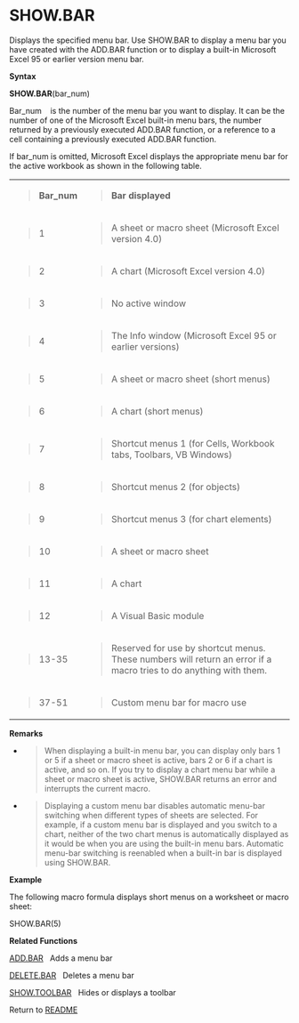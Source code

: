 # SHOW.BAR

Displays the specified menu bar. Use SHOW.BAR to display a menu bar you
have created with the ADD.BAR function or to display a built-in
Microsoft Excel 95 or earlier version menu bar.

**Syntax**

**SHOW.BAR**(bar\_num)

Bar\_num&nbsp;&nbsp;&nbsp;&nbsp;is the number of the menu bar you want
to display. It can be the number of one of the Microsoft Excel built-in
menu bars, the number returned by a previously executed ADD.BAR
function, or a reference to a cell containing a previously executed
ADD.BAR function.

If bar\_num is omitted, Microsoft Excel displays the appropriate menu
bar for the active workbook as shown in the following table.

<table>
<tbody>
<tr class="odd">
<td><blockquote>
<p><strong>Bar_num</strong></p>
</blockquote></td>
<td><blockquote>
<p><strong>Bar displayed</strong></p>
</blockquote></td>
</tr>
<tr class="even">
<td><blockquote>
<p>1</p>
</blockquote></td>
<td><blockquote>
<p>A sheet or macro sheet (Microsoft Excel version 4.0)</p>
</blockquote></td>
</tr>
<tr class="odd">
<td><blockquote>
<p>2</p>
</blockquote></td>
<td><blockquote>
<p>A chart (Microsoft Excel version 4.0)</p>
</blockquote></td>
</tr>
<tr class="even">
<td><blockquote>
<p>3</p>
</blockquote></td>
<td><blockquote>
<p>No active window</p>
</blockquote></td>
</tr>
<tr class="odd">
<td><blockquote>
<p>4</p>
</blockquote></td>
<td><blockquote>
<p>The Info window (Microsoft Excel 95 or earlier versions)</p>
</blockquote></td>
</tr>
<tr class="even">
<td><blockquote>
<p>5</p>
</blockquote></td>
<td><blockquote>
<p>A sheet or macro sheet (short menus)</p>
</blockquote></td>
</tr>
<tr class="odd">
<td><blockquote>
<p>6</p>
</blockquote></td>
<td><blockquote>
<p>A chart (short menus)</p>
</blockquote></td>
</tr>
<tr class="even">
<td><blockquote>
<p>7</p>
</blockquote></td>
<td><blockquote>
<p>Shortcut menus 1 (for Cells, Workbook tabs, Toolbars, VB Windows)</p>
</blockquote></td>
</tr>
<tr class="odd">
<td><blockquote>
<p>8</p>
</blockquote></td>
<td><blockquote>
<p>Shortcut menus 2 (for objects)</p>
</blockquote></td>
</tr>
<tr class="even">
<td><blockquote>
<p>9</p>
</blockquote></td>
<td><blockquote>
<p>Shortcut menus 3 (for chart elements)</p>
</blockquote></td>
</tr>
<tr class="odd">
<td><blockquote>
<p>10</p>
</blockquote></td>
<td><blockquote>
<p>A sheet or macro sheet</p>
</blockquote></td>
</tr>
<tr class="even">
<td><blockquote>
<p>11</p>
</blockquote></td>
<td><blockquote>
<p>A chart</p>
</blockquote></td>
</tr>
<tr class="odd">
<td><blockquote>
<p>12</p>
</blockquote></td>
<td><blockquote>
<p>A Visual Basic module</p>
</blockquote></td>
</tr>
<tr class="even">
<td><blockquote>
<p>13-35</p>
</blockquote></td>
<td><blockquote>
<p>Reserved for use by shortcut menus. These numbers will return an error if a macro tries to do anything with them.</p>
</blockquote></td>
</tr>
<tr class="odd">
<td><blockquote>
<p>37-51</p>
</blockquote></td>
<td><blockquote>
<p>Custom menu bar for macro use</p>
</blockquote></td>
</tr>
</tbody>
</table>

**Remarks**

  - > When displaying a built-in menu bar, you can display only bars 1
    > or 5 if a sheet or macro sheet is active, bars 2 or 6 if a chart
    > is active, and so on. If you try to display a chart menu bar while
    > a sheet or macro sheet is active, SHOW.BAR returns an error and
    > interrupts the current macro.

  - > Displaying a custom menu bar disables automatic menu-bar switching
    > when different types of sheets are selected. For example, if a
    > custom menu bar is displayed and you switch to a chart, neither of
    > the two chart menus is automatically displayed as it would be when
    > you are using the built-in menu bars. Automatic menu-bar switching
    > is reenabled when a built-in bar is displayed using SHOW.BAR.


**Example**

The following macro formula displays short menus on a worksheet or macro
sheet:

SHOW.BAR(5)

**Related Functions**

[ADD.BAR](ADD.BAR.md)&nbsp;&nbsp;&nbsp;Adds a menu bar

[DELETE.BAR](DELETE.BAR.md)&nbsp;&nbsp;&nbsp;Deletes a menu bar

[SHOW.TOOLBAR](SHOW.TOOLBAR.md)&nbsp;&nbsp;&nbsp;Hides or displays a toolbar



Return to [README](README.md#S)

